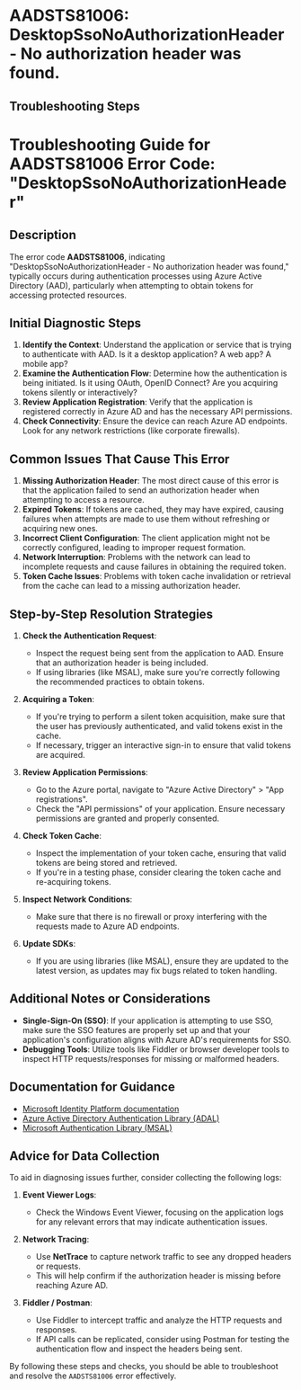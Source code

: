 # AADSTS81006: DesktopSsoNoAuthorizationHeader - No authorization header was found.


## Troubleshooting Steps
# Troubleshooting Guide for AADSTS81006 Error Code: "DesktopSsoNoAuthorizationHeader"

## Description
The error code **AADSTS81006**, indicating "DesktopSsoNoAuthorizationHeader - No authorization header was found," typically occurs during authentication processes using Azure Active Directory (AAD), particularly when attempting to obtain tokens for accessing protected resources.

## Initial Diagnostic Steps
1. **Identify the Context**: Understand the application or service that is trying to authenticate with AAD. Is it a desktop application? A web app? A mobile app?
2. **Examine the Authentication Flow**: Determine how the authentication is being initiated. Is it using OAuth, OpenID Connect? Are you acquiring tokens silently or interactively?
3. **Review Application Registration**: Verify that the application is registered correctly in Azure AD and has the necessary API permissions.
4. **Check Connectivity**: Ensure the device can reach Azure AD endpoints. Look for any network restrictions (like corporate firewalls).

## Common Issues That Cause This Error
1. **Missing Authorization Header**: The most direct cause of this error is that the application failed to send an authorization header when attempting to access a resource.
2. **Expired Tokens**: If tokens are cached, they may have expired, causing failures when attempts are made to use them without refreshing or acquiring new ones.
3. **Incorrect Client Configuration**: The client application might not be correctly configured, leading to improper request formation.
4. **Network Interruption**: Problems with the network can lead to incomplete requests and cause failures in obtaining the required token.
5. **Token Cache Issues**: Problems with token cache invalidation or retrieval from the cache can lead to a missing authorization header.

## Step-by-Step Resolution Strategies
1. **Check the Authentication Request**:
   - Inspect the request being sent from the application to AAD. Ensure that an authorization header is being included.
   - If using libraries (like MSAL), make sure you're correctly following the recommended practices to obtain tokens.

2. **Acquiring a Token**:
   - If you're trying to perform a silent token acquisition, make sure that the user has previously authenticated, and valid tokens exist in the cache.
   - If necessary, trigger an interactive sign-in to ensure that valid tokens are acquired.

3. **Review Application Permissions**:
   - Go to the Azure portal, navigate to "Azure Active Directory" > "App registrations".
   - Check the "API permissions" of your application. Ensure necessary permissions are granted and properly consented.

4. **Check Token Cache**:
   - Inspect the implementation of your token cache, ensuring that valid tokens are being stored and retrieved.
   - If you're in a testing phase, consider clearing the token cache and re-acquiring tokens.

5. **Inspect Network Conditions**:
   - Make sure that there is no firewall or proxy interfering with the requests made to Azure AD endpoints.

6. **Update SDKs**:
   - If you are using libraries (like MSAL), ensure they are updated to the latest version, as updates may fix bugs related to token handling.

## Additional Notes or Considerations
- **Single-Sign-On (SSO)**: If your application is attempting to use SSO, make sure the SSO features are properly set up and that your application's configuration aligns with Azure AD's requirements for SSO.
- **Debugging Tools**: Utilize tools like Fiddler or browser developer tools to inspect HTTP requests/responses for missing or malformed headers.
  
## Documentation for Guidance
- [Microsoft Identity Platform documentation](https://docs.microsoft.com/en-us/azure/active-directory/develop/)
- [Azure Active Directory Authentication Library (ADAL)](https://docs.microsoft.com/en-us/azure/active-directory/develop/active-directory-authentication-libraries)
- [Microsoft Authentication Library (MSAL)](https://docs.microsoft.com/en-us/azure/active-directory/develop/msal-overview)

## Advice for Data Collection
To aid in diagnosing issues further, consider collecting the following logs:
1. **Event Viewer Logs**:
   - Check the Windows Event Viewer, focusing on the application logs for any relevant errors that may indicate authentication issues.

2. **Network Tracing**:
   - Use **NetTrace** to capture network traffic to see any dropped headers or requests.
   - This will help confirm if the authorization header is missing before reaching Azure AD.

3. **Fiddler / Postman**:
   - Use Fiddler to intercept traffic and analyze the HTTP requests and responses.
   - If API calls can be replicated, consider using Postman for testing the authentication flow and inspect the headers being sent.

By following these steps and checks, you should be able to troubleshoot and resolve the `AADSTS81006` error effectively.